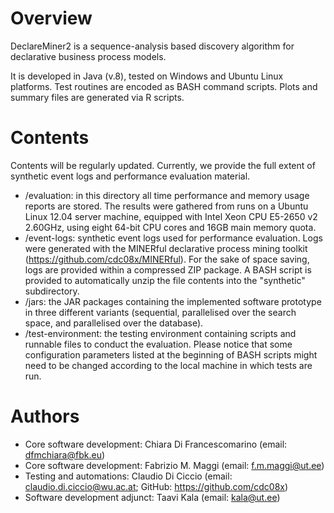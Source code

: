 # Overview
DeclareMiner2 is a sequence-analysis based discovery algorithm for declarative business process models.

It is developed in Java (v.8), tested on Windows and Ubuntu Linux platforms. Test routines are encoded as BASH command scripts. Plots and summary files are generated via R scripts.

# Contents
Contents will be regularly updated. Currently, we provide the full extent of synthetic event logs and performance evaluation material.
  - /evaluation: in this directory all time performance and memory usage reports are stored. The results were gathered from runs on a Ubuntu Linux 12.04 server machine, equipped with Intel Xeon CPU E5-2650 v2 2.60GHz, using eight 64-bit CPU cores and 16GB main memory quota.
  - /event-logs: synthetic event logs used for performance evaluation. Logs were generated with the MINERful declarative process mining toolkit (https://github.com/cdc08x/MINERful). For the sake of space saving, logs are provided within a compressed ZIP package. A BASH script is provided to automatically unzip the file contents into the "synthetic" subdirectory.
  - /jars: the JAR packages containing the implemented software prototype in three different variants (sequential, parallelised over the search space, and parallelised over the database).
  - /test-environment: the testing environment containing scripts and runnable files to conduct the evaluation. Please notice that some configuration parameters listed at the beginning of BASH scripts might need to be changed according to the local machine in which tests are run.

# Authors
  - Core software development: Chiara Di Francescomarino (email: dfmchiara@fbk.eu)
  - Core software development: Fabrizio M. Maggi (email: f.m.maggi@ut.ee)
  - Testing and automations: Claudio Di Ciccio (email: claudio.di.ciccio@wu.ac.at; GitHub: https://github.com/cdc08x)
  - Software development adjunct: Taavi Kala (email: kala@ut.ee)
